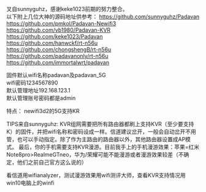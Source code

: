 叉自sunnyguhz，感谢keke1023前期的努力整合。  
以下附上几位大神的源码地址供参考：
https://github.com/sunnyguhz/Padavan
https://github.com/pmkol/Padavan-Newifi3
https://github.com/vb1980/Padavan-KVR  
https://github.com/keke1023/Padavan  
https://github.com/hanwckf/rt-n56u  
https://github.com/chongshengB/rt-n56u  
https://github.com/padavanonly/rt-n56u  
https://github.com/immortalwrt/padavan

固件默认wifi名称padavan及padavan_5G  
wifi密码1234567890  
默认管理地址192.168.123.1  
默认管理账号密码都是admin 
  
特点：
newifi3d2的5G支持KR  

TIPS来自sunnyguhz:
KVR组网需要把所有路由器都刷上支持KVR（至少要支持K）的固件，并把wifi名称和密码设成一样。信道建议岔开，一般会自动岔开不用管，也可以手动指定。除了作为主路由的路由器以外，其他路由器设置成AP模式。
最后，你的手机需要支持KVR漫游。目前我手上的手机漫游效果：苹果=红米Note8pro>RealmeGTneo，华为/荣耀可能不能漫游或者漫游效果较差（不确定，他们之前自己官方这么说的）

看信道用wifianalyzer，测试漫游效果用wifi测评大师，查看KVR支持情况用win10电脑上的winfi
  
 
